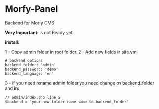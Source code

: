 # Morfy-Panel
Backend for Morfy CMS


**Very Important:**
    Is not Ready yet



**install:**

1 - Copy admin folder in root folder.
2 - Add new fields in site.yml

	# backend options
	backend_folder: 'admin'
	backend_password: 'demo'
	backend_language: 'en'

3 - if you need rename admin folder you need change on backend_folder and **in:** 

	// admin/index.php line 5 
	$backend = 'your new folder name same to backend_folder'
